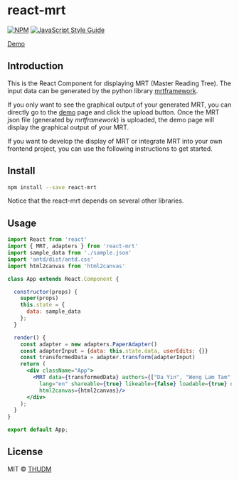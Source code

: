 # react-mrt

[![NPM](https://img.shields.io/npm/v/react-mrt.svg)](https://www.npmjs.com/package/react-mrt) [![JavaScript Style Guide](https://img.shields.io/badge/code_style-standard-brightgreen.svg)](https://standardjs.com)

[Demo](https://somefive.github.io/react-mrt)

## Introduction

This is the React Component for displaying MRT (Master Reading Tree). The input data can be generated by the python library [mrtframework](https://pypi.org/project/mrtframework/).

If you only want to see the graphical output of your generated MRT, you can directly go to the [demo](https://somefive.github.io/react-mrt) page and click the upload button. Once the MRT json file (generated by *mrtframework*) is uploaded, the demo page will display the graphical output of your MRT.

If you want to develop the display of MRT or integrate MRT into your own frontend project, you can use the following instructions to get started.

## Install

```bash
npm install --save react-mrt
```

Notice that the react-mrt depends on several other libraries.

## Usage

```jsx
import React from 'react'
import { MRT, adapters } from 'react-mrt'
import sample_data from './sample.json'
import 'antd/dist/antd.css'
import html2canvas from 'html2canvas'

class App extends React.Component {

  constructor(props) {
    super(props)
    this.state = {
      data: sample_data
    };
  }

  render() {
    const adapter = new adapters.PaperAdapter()
    const adapterInput = {data: this.state.data, userEdits: {}}
    const transformedData = adapter.transform(adapterInput)
    return (
      <div className="App">
        <MRT data={transformedData} authors={["Da Yin", "Weng Lam Tam", "Ming Ding", "Jie Tang"]}
          lang="en" shareable={true} likeable={false} loadable={true} onLoadJson={(json) => this.setState({data: json})}
          html2canvas={html2canvas}/>
      </div>
    );
  }
}

export default App;
```

## License

MIT © [THUDM](https://github.com/thudm)

